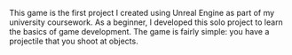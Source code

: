 This game is the first project I created using Unreal Engine as part of my university coursework. As a beginner, I developed this solo project to learn the basics of game development. The game is fairly simple: you have a projectile that you shoot at objects.
